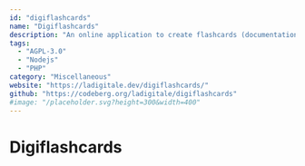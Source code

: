 ```yaml
---
id: "digiflashcards"
name: "Digiflashcards"
description: "An online application to create flashcards (documentation in French)."
tags:
  - "AGPL-3.0"
  - "Nodejs"
  - "PHP"
category: "Miscellaneous"
website: "https://ladigitale.dev/digiflashcards/"
github: "https://codeberg.org/ladigitale/digiflashcards"
#image: "/placeholder.svg?height=300&width=400"
---
```


# Digiflashcards
